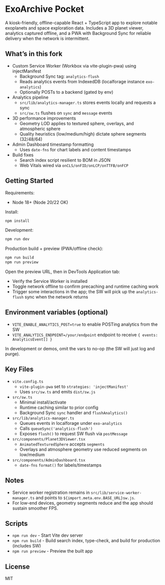 # ExoArchive Pocket

A kiosk-friendly, offline-capable React + TypeScript app to explore notable exoplanets and space exploration data. Includes a 3D planet viewer, analytics captured offline, and a PWA with Background Sync for reliable delivery when the network is intermittent.

## What’s in this fork

- Custom Service Worker (Workbox via vite-plugin-pwa) using injectManifest
  - Background Sync tag: `analytics-flush`
  - Reads analytics events from IndexedDB (localforage instance `exo-analytics`)
  - Optionally POSTs to a backend (gated by env)
- Analytics pipeline
  - `src/lib/analytics-manager.ts` stores events locally and requests a sync
  - `src/sw.ts` flushes on `sync` and `message` events
- 3D performance improvements
  - Geometry LOD applies to textured sphere, overlays, and atmospheric sphere
  - Quality heuristics (low/medium/high) dictate sphere segments (32/48/64)
- Admin Dashboard timestamp formatting
  - Uses `date-fns` for chart labels and content timestamps
- Build fixes
  - Search index script resilient to BOM in JSON
  - Web Vitals wired via `onCLS/onFID/onLCP/onTTFB/onFCP`

## Getting Started

Requirements:
- Node 18+ (Node 20/22 OK)

Install:
```bash
npm install
```

Development:
```bash
npm run dev
```

Production build + preview (PWA/offline check):
```bash
npm run build
npm run preview
```
Open the preview URL, then in DevTools Application tab:
- Verify the Service Worker is installed
- Toggle network offline to confirm precaching and runtime caching work
- Trigger some interactions in the app; the SW will pick up the `analytics-flush` sync when the network returns

## Environment variables (optional)

- `VITE_ENABLE_ANALYTICS_POST=true` to enable POSTing analytics from the SW
- `VITE_ANALYTICS_ENDPOINT=/your/endpoint` endpoint to receive `{ events: AnalyticsEvent[] }`

In development or demos, omit the vars to no-op (the SW will just log and purge).

## Key Files

- `vite.config.ts`
  - `vite-plugin-pwa` set to `strategies: 'injectManifest'`
  - Uses `src/sw.ts` and emits `dist/sw.js`
- `src/sw.ts`
  - Minimal install/activate
  - Runtime caching similar to prior config
  - Background Sync `sync` handler and `flushAnalytics()`
- `src/lib/analytics-manager.ts`
  - Queues events in localforage under `exo-analytics`
  - Calls `queueSync('analytics-flush')`
  - Exposes `flush()` to request SW flush via `postMessage`
- `src/components/Planet3DViewer.tsx`
  - `AnimatedTexturedSphere` accepts `segments`
  - Overlays and atmosphere geometry use reduced segments on low/medium
- `src/components/AdminDashboard.tsx`
  - `date-fns` `format()` for labels/timestamps

## Notes

- Service worker registration remains in `src/lib/service-worker-manager.ts` and points to `${import.meta.env.BASE_URL}sw.js`.
- For low-end devices, geometry segments reduce and the app should sustain smoother FPS.

## Scripts

- `npm run dev` - Start Vite dev server
- `npm run build` - Build search index, type-check, and build for production (includes SW)
- `npm run preview` - Preview the built app

## License

MIT
